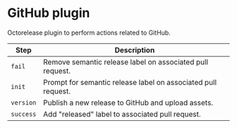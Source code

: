 # GitHub plugin

Octorelease plugin to perform actions related to GitHub.

| Step | Description |
|------|-------------|
| `fail` | Remove semantic release label on associated pull request. |
| `init` | Prompt for semantic release label on associated pull request. |
| `version` | Publish a new release to GitHub and upload assets. |
| `success` | Add "released" label to associated pull request. |
